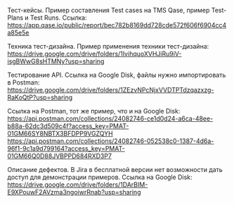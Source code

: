 Тест-кейсы.
Пример составления Test cases на TMS Qase, пример Test-Plans и Test Runs.
Ссылка: https://app.qase.io/public/report/bec782b8169dd728cde572f606f6904cc4a85e5e

Техника тест-дизайна.
Пример применения техники тест-дизайна: https://drive.google.com/drive/folders/1IvihquoXVHJiRu9iV-isgBWwG8sHTMNy?usp=sharing

Тестирование API.
Ссылка на Google Disk, файлы нужно импортировать в Postman:
https://drive.google.com/drive/folders/1ZEzvNPcNjxVVDTPTdzqazxzg-RaKoQtP?usp=sharing

Ссылка на Postman, тот же пример, что и на Google Disk:
https://api.postman.com/collections/24082746-ce1d0d24-a6ca-48ee-b88a-62dc3d509c4f?access_key=PMAT-01GM66SY8NBTX3BFDPP9VGZQYH
https://api.postman.com/collections/24082746-052538c0-1387-4d6a-96f1-9c1a9d799164?access_key=PMAT-01GM66Q0D88JVBPPD684RXD3P7

Описание дефектов. В Jira в бесплатной версии нет возможности дать доступ для демонстрации примеров.
Ссылка на Google Disk: https://drive.google.com/drive/folders/1DArBIM-E9XPouwF2AVzma3ngoiwrRnab?usp=sharing
